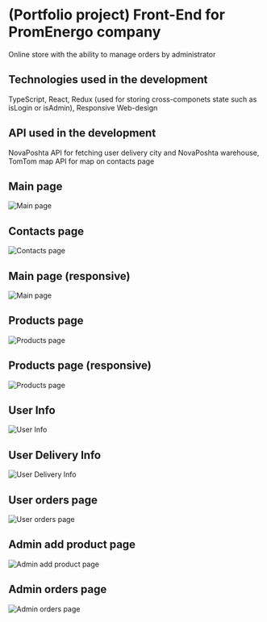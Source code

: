 # (Portfolio project) Front-End for PromEnergo company

Online store with the ability to manage orders by administrator

## Technologies used in the development

TypeScript, 
React, 
Redux (used for storing cross-componets state such as isLogin or isAdmin), 
Responsive Web-design

## API used in the development

NovaPoshta API for fetching user delivery city and NovaPoshta warehouse,
TomTom map API for map on contacts page

## Main page

![Main page](https://user-images.githubusercontent.com/72016991/215356243-88dc4c60-baf6-46ef-a6a0-943c0d3c5ba3.png)

## Contacts page

![Contacts page](https://user-images.githubusercontent.com/72016991/215356239-ac630cba-a504-47d2-b17e-f4b48e779edd.png)

## Main page (responsive)

![Main page](https://user-images.githubusercontent.com/72016991/215356247-1bf633d5-ee37-4925-b197-dfc569f4b580.png)

## Products page

![Products page](https://user-images.githubusercontent.com/72016991/215356246-c27a20ce-b64b-441c-bb6a-dc90b566c0e8.png)

## Products page (responsive)

![Products page](https://user-images.githubusercontent.com/72016991/215356248-38128b46-7bc2-41cc-a189-f4ed2012817e.png)

## User Info

![User Info](https://user-images.githubusercontent.com/72016991/215356251-ac96c046-1048-4d98-b031-7efddb4a14bf.png)

## User Delivery Info 

![User Delivery Info ](https://user-images.githubusercontent.com/72016991/215356241-a2ddc73b-872d-4643-ad52-22005099f729.png)

## User orders page

![User orders page](https://user-images.githubusercontent.com/72016991/215356567-40e6396d-afed-4f21-a32f-df08f64c3142.png)

## Admin add product page 

![Admin add product page ](https://user-images.githubusercontent.com/72016991/215356234-8c4d8d34-0b9d-4024-b4be-9445e84521ba.png)

## Admin orders page 

![Admin orders page](https://user-images.githubusercontent.com/72016991/215356237-a45f6760-4417-4cbe-80e4-650199ee5c2c.png)

